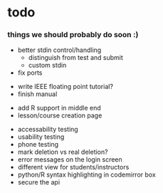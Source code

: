 # todo
### things we should probably do soon :)
+ better stdin control/handling
    + distinguish from test and submit
    + custom stdin
+ fix ports
- write IEEE floating point tutorial?
- finish manual
+ add R support in middle end
+ lesson/course creation page
- accessability testing
- usability testing
- phone testing
- mark deletion vs real deletion?
- error messages on the login screen
- different view for students/instructors
- python/R syntax highlighting in codemirror box
- secure the api
